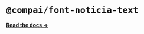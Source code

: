 # `@compai/font-noticia-text`

[**Read the docs &rarr;**](https://components.ai/docs/typefaces/noticia-text)

